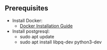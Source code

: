 ## Prerequisites
- Install Docker:
  - [Docker Installation Guide](https://docs.docker.com/get-docker/)
- Install postgresql:
  - sudo apt update
  - sudo apt install libpq-dev python3-dev
